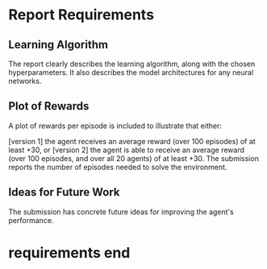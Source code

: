 



# Report Requirements

## Learning Algorithm

The report clearly describes the learning algorithm, along with the chosen hyperparameters. It also describes the model architectures for any neural networks.

## Plot of Rewards

A plot of rewards per episode is included to illustrate that either:

[version 1] the agent receives an average reward (over 100 episodes) of at least +30, or
[version 2] the agent is able to receive an average reward (over 100 episodes, and over all 20 agents) of at least +30.
The submission reports the number of episodes needed to solve the environment.

## Ideas for Future Work

The submission has concrete future ideas for improving the agent's performance.
# requirements end
